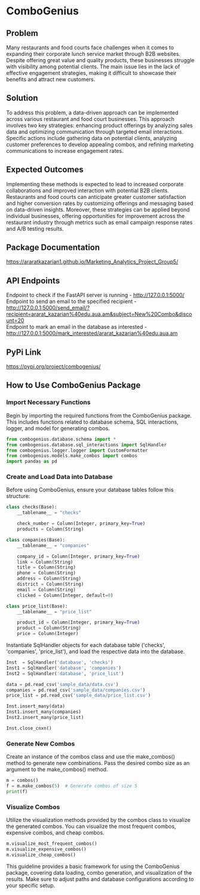 # ComboGenius 
## Problem

Many restaurants and food courts face challenges when it comes to expanding their corporate lunch service market through B2B websites. Despite offering great value and quality products, these businesses struggle with visibility among potential clients. The main issue lies in the lack of effective engagement strategies, making it difficult to showcase their benefits and attract new customers.

## Solution

To address this problem, a data-driven approach can be implemented across various restaurant and food court businesses. This approach involves two key strategies: enhancing product offerings by analyzing sales data and optimizing communication through targeted email interactions. Specific actions include gathering data on potential clients, analyzing customer preferences to develop appealing combos, and refining marketing communications to increase engagement rates.

## Expected Outcomes

Implementing these methods is expected to lead to increased corporate collaborations and improved interaction with potential B2B clients. Restaurants and food courts can anticipate greater customer satisfaction and higher conversion rates by customizing offerings and messaging based on data-driven insights. Moreover, these strategies can be applied beyond individual businesses, offering opportunities for improvement across the restaurant industry through metrics such as email campaign response rates and A/B testing results.

## Package Documentation
https://araratkazarian1.github.io/Marketing_Analytics_Project_Group5/

## API Endpoints
Endpoint to check if the FastAPI server is running - http://127.0.0.1:5000/ <br>
Endpoint to send an email to the specified recipient - http://127.0.0.1:5000/send_email/?recipient=ararat_kazarian%40edu.aua.am&subject=New%20Combo&discount=20 <br>
Endpoint to mark an email in the database as interested - http://127.0.0.1:5000/mark_interested/ararat_kazarian%40edu.aua.am <br>

## PyPi Link
https://pypi.org/project/combogenius/


## How to Use ComboGenius Package

### Import Necessary Functions
Begin by importing the required functions from the ComboGenius package. This includes functions related to database schema, SQL interactions, logger, and model for generating combos.
```python
from combogenius.database.schema import *
from combogenius.database.sql_interactions import SqlHandler
from combogenius.logger.logger import CustomFormatter
from combogenius.models.make_combos import combos
import pandas as pd
```

### Create and Load Data into Database
Before using ComboGenius, ensure your database tables follow this structure:
```python
class checks(Base):
    __tablename__ = "checks"

    check_number = Column(Integer, primary_key=True)
    products = Column(String)

class companies(Base):
    __tablename__ = "companies"

    company_id = Column(Integer, primary_key=True)
    link = Column(String)
    title = Column(String)
    phone = Column(String)
    address = Column(String)
    district = Column(String)
    email = Column(String)
    clicked = Column(Integer, default=0)

class price_list(Base):
    __tablename__ = "price_list"

    product_id = Column(Integer, primary_key=True)
    product = Column(String)
    price = Column(Integer)
```
Instantiate SqlHandler objects for each database table ('checks', 'companies', 'price_list'), and load the respective data into the database.
```python
Inst  = SqlHandler('database', 'checks')
Inst1 = SqlHandler('database', 'companies')
Inst2 = SqlHandler('database', 'price_list')

data = pd.read_csv('sample_data/data.csv')
companies = pd.read_csv('sample_data/companies.csv')
price_list = pd.read_csv('sample_data/price_list.csv')

Inst.insert_many(data)
Inst1.insert_many(companies)
Inst2.insert_many(price_list)

Inst.close_cnxn()
```

### Generate New Combos
Create an instance of the combos class and use the make_combos() method to generate new combinations. Pass the desired combo size as an argument to the make_combos() method.
```python 
m = combos()
f = m.make_combos(5)  # Generate combos of size 5
print(f)
```

### Visualize Combos
Utilize the visualization methods provided by the combos class to visualize the generated combos. You can visualize the most frequent combos, expensive combos, and cheap combos.
```python 
m.visualize_most_frequent_combos()
m.visualize_expensive_combos()
m.visualize_cheap_combos()
```
This guideline provides a basic framework for using the ComboGenius package, covering data loading, combo generation, and visualization of the results. Make sure to adjust paths and database configurations according to your specific setup.